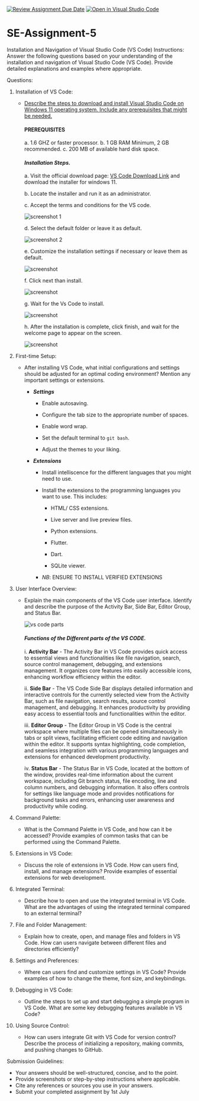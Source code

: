 [![Review Assignment Due Date](https://classroom.github.com/assets/deadline-readme-button-22041afd0340ce965d47ae6ef1cefeee28c7c493a6346c4f15d667ab976d596c.svg)](https://classroom.github.com/a/XoLGRbHq)
[![Open in Visual Studio Code](https://classroom.github.com/assets/open-in-vscode-2e0aaae1b6195c2367325f4f02e2d04e9abb55f0b24a779b69b11b9e10269abc.svg)](https://classroom.github.com/online_ide?assignment_repo_id=15277658&assignment_repo_type=AssignmentRepo)
# SE-Assignment-5
Installation and Navigation of Visual Studio Code (VS Code)
 Instructions:
Answer the following questions based on your understanding of the installation and navigation of Visual Studio Code (VS Code). Provide detailed explanations and examples where appropriate.

 Questions:

1. Installation of VS Code:
   - <u>Describe the steps to download and install Visual Studio Code on Windows 11 operating system. Include any prerequisites that might be needed.</u>

      #### **PREREQUISITES**
      a. 1.6 GHZ or faster processor.
      b. 1 GB RAM Minimum, 2 GB recommended.
      c. 200  MB of available hard disk space.

      #### *Installation Steps.*
      a. Visit the official download page: [VS Code Download Link](https://code.visualstudio.com/) and download the installer for windows  11. 

      b. Locate the installer and run it as an administrator.

      c. Accept the terms and conditions for the VS code.

      ![screenshot 1](./screenshots/Accept%20the%20terms%20and%20conditions.png)

      d. Select the default folder or leave it as default.

      ![screenshot 2](./screenshots/Select%20the%20start%20menu%20folder.png)

      e. Customize the installation settings if necessary or leave them as default.

      ![screenshot](./screenshots/Customize%20the%20installation%20settings%20if%20need%20be.png)

      f. Click next than install.

      ![screenshot](./screenshots/click%20next%20to%20install.png)

      g. Wait for the Vs Code to install.

      ![screenshot](./screenshots/wait%20for%20the%20visual%20studio%20to%20install.png)

      h. After the installation is complete, click finish, and wait for the welcome page to appear on the screen.

      ![screenshot](./screenshots/Wait%20for%20vs%20code%20to%20launch%20and%20display%20the%20welcome%20screen.png)


2. First-time Setup:
   - After installing VS Code, what initial configurations and settings should be adjusted for an optimal coding environment? Mention any important settings or extensions.

      - ***Settings***
         - Enable autosaving.
         
         - Configure the tab size to the appropriate number of spaces.

         - Enable word wrap.

         - Set the default terminal to `git bash`.

         - Adjust the themes to your liking.
      
      - ***Extensions***
         - Install intelliscence for the different languages that you might need to use.

         - Install the extensions to the programming languages you want to use. This includes:

            - HTML/ CSS extensions.

            - Live server and live preview files.

            - Python extensions.

            - Flutter.

            - Dart.

            - SQLite viewer.

         - *NB*: ENSURE TO INSTALL VERIFIED EXTENSIONS

      


3. User Interface Overview:
   - Explain the main components of the VS Code user interface. Identify and describe the purpose of the Activity Bar, Side Bar, Editor Group, and Status Bar.

      ![vs code parts](./screenshots/VScode%20parts.png)

      #### *Functions of the Different parts of the VS CODE.*
      i. **Activity Bar** - The Activity Bar in VS Code provides quick access to essential views and functionalities like file navigation, search, source control management, debugging, and extensions management. It organizes core features into easily accessible icons, enhancing workflow efficiency within the editor.

      ii. **Side Bar** - The VS Code Side Bar displays detailed information and interactive controls for the currently selected view from the Activity Bar, such as file navigation, search results, source control management, and debugging. It enhances productivity by providing easy access to essential tools and functionalities within the editor.

      iii. **Editor Group** - The Editor Group in VS Code is the central workspace where multiple files can be opened simultaneously in tabs or split views, facilitating efficient code editing and navigation within the editor. It supports syntax highlighting, code completion, and seamless integration with various programming languages and extensions for enhanced development productivity.
      
      iv. **Status Bar** - The Status Bar in VS Code, located at the bottom of the window, provides real-time information about the current workspace, including Git branch status, file encoding, line and column numbers, and debugging information. It also offers controls for settings like language mode and provides notifications for background tasks and errors, enhancing user awareness and productivity while coding.

4. Command Palette:
   - What is the Command Palette in VS Code, and how can it be accessed? Provide examples of common tasks that can be performed using the Command Palette.

5. Extensions in VS Code:
   - Discuss the role of extensions in VS Code. How can users find, install, and manage extensions? Provide examples of essential extensions for web development.

6. Integrated Terminal:
   - Describe how to open and use the integrated terminal in VS Code. What are the advantages of using the integrated terminal compared to an external terminal?

7. File and Folder Management:
   - Explain how to create, open, and manage files and folders in VS Code. How can users navigate between different files and directories efficiently?

8. Settings and Preferences:
   - Where can users find and customize settings in VS Code? Provide examples of how to change the theme, font size, and keybindings.

9. Debugging in VS Code:
   - Outline the steps to set up and start debugging a simple program in VS Code. What are some key debugging features available in VS Code?

10. Using Source Control:
    - How can users integrate Git with VS Code for version control? Describe the process of initializing a repository, making commits, and pushing changes to GitHub.

 Submission Guidelines:
- Your answers should be well-structured, concise, and to the point.
- Provide screenshots or step-by-step instructions where applicable.
- Cite any references or sources you use in your answers.
- Submit your completed assignment by 1st July 

